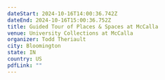```yaml
---
dateStart: 2024-10-16T14:00:36.742Z
dateEnd: 2024-10-16T15:00:36.752Z
title: Guided Tour of Places & Spaces at McCalla
venue: University Collections at McCalla
organizer: Todd Theriault
city: Bloomington
state: IN
country: US
pdfLink: ""
---
```

